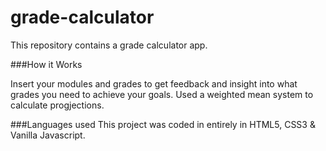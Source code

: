 # grade-calculator
This repository contains a grade calculator app.


###How it Works

Insert your modules and grades to get feedback and insight into what grades you need to achieve your goals.
Used a weighted mean system to calculate progjections.


###Languages used
This project was coded in entirely in HTML5, CSS3 & Vanilla Javascript.
